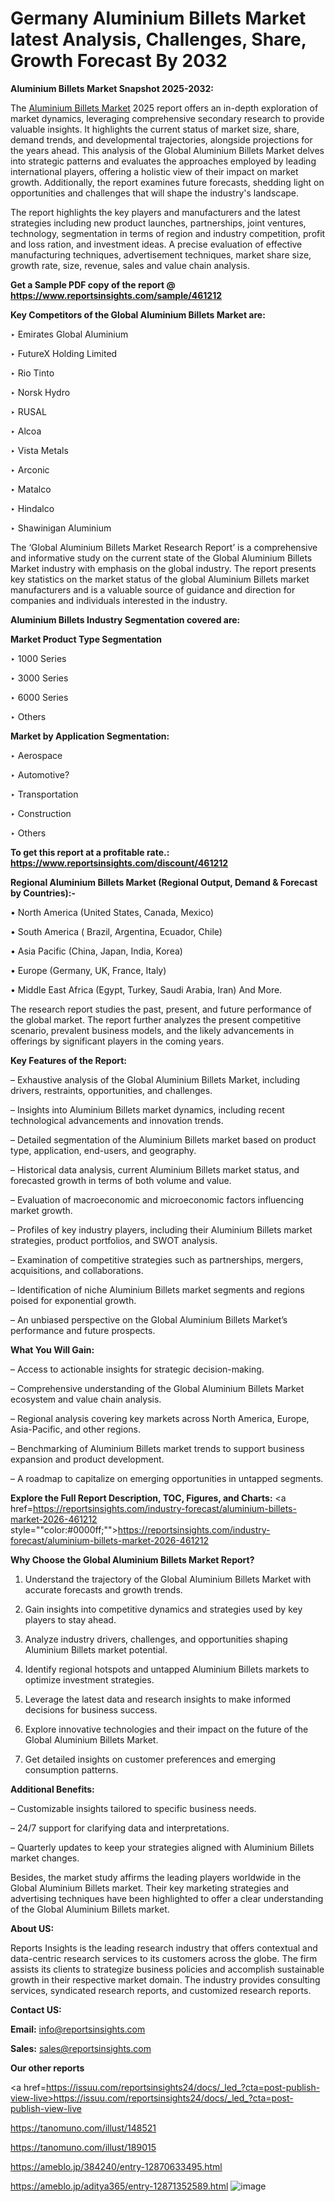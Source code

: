 # Germany Aluminium Billets Market latest Analysis, Challenges, Share, Growth Forecast By 2032

<strong>Aluminium Billets Market Snapshot 2025-2032:</strong>

The <a href=https://www.reportsinsights.com/sample/461212>Aluminium Billets Market</a> 2025 report offers an in-depth exploration of market dynamics, leveraging comprehensive secondary research to provide valuable insights. It highlights the current status of market size, share, demand trends, and developmental trajectories, alongside projections for the years ahead. This analysis of the Global Aluminium Billets Market delves into strategic patterns and evaluates the approaches employed by leading international players, offering a holistic view of their impact on market growth. Additionally, the report examines future forecasts, shedding light on opportunities and challenges that will shape the industry's landscape.

The report highlights the key players and manufacturers and the latest strategies including new product launches, partnerships, joint ventures, technology, segmentation in terms of region and industry competition, profit and loss ration, and investment ideas. A precise evaluation of effective manufacturing techniques, advertisement techniques, market share size, growth rate, size, revenue, sales and value chain analysis.

<strong>Get a Sample PDF copy of the report @ <a href=https://www.reportsinsights.com/sample/461212 style=color:#0000ff;>https://www.reportsinsights.com/sample/461212</a></strong>

<strong>Key Competitors of the Global Aluminium Billets Market are:</strong>

‣ Emirates Global Aluminium

‣ FutureX Holding Limited

‣ Rio Tinto

‣ Norsk Hydro

‣ RUSAL

‣ Alcoa

‣ Vista Metals

‣ Arconic

‣ Matalco

‣ Hindalco

‣ Shawinigan Aluminium

The ‘Global Aluminium Billets Market Research Report’ is a comprehensive and informative study on the current state of the Global Aluminium Billets Market industry with emphasis on the global industry. The report presents key statistics on the market status of the global Aluminium Billets market manufacturers and is a valuable source of guidance and direction for companies and individuals interested in the industry.

<strong>Aluminium Billets Industry Segmentation covered are:</strong>

<strong>Market Product Type Segmentation</strong>

‣ 1000 Series

‣ 3000 Series

‣ 6000 Series

‣ Others

<strong>Market by Application Segmentation:</strong>

‣ Aerospace

‣ Automotive?

‣ Transportation

‣ Construction

‣ Others

<strong>To get this report at a profitable rate.: <a href=https://www.reportsinsights.com/discount/461212 style=color:#0000ff;>https://www.reportsinsights.com/discount/461212</a></strong>

<strong>Regional Aluminium Billets Market (Regional Output, Demand &amp; Forecast by Countries):-</strong>

• North America (United States, Canada, Mexico)

• South America ( Brazil, Argentina, Ecuador, Chile)

• Asia Pacific (China, Japan, India, Korea)

• Europe (Germany, UK, France, Italy)

• Middle East Africa (Egypt, Turkey, Saudi Arabia, Iran) And More.

The research report studies the past, present, and future performance of the global market. The report further analyzes the present competitive scenario, prevalent business models, and the likely advancements in offerings by significant players in the coming years.

<strong>Key Features of the Report:</strong>

– Exhaustive analysis of the Global Aluminium Billets Market, including drivers, restraints, opportunities, and challenges.

– Insights into Aluminium Billets market dynamics, including recent technological advancements and innovation trends.

– Detailed segmentation of the Aluminium Billets market based on product type, application, end-users, and geography.

– Historical data analysis, current Aluminium Billets market status, and forecasted growth in terms of both volume and value.

– Evaluation of macroeconomic and microeconomic factors influencing market growth.

– Profiles of key industry players, including their Aluminium Billets market strategies, product portfolios, and SWOT analysis.

– Examination of competitive strategies such as partnerships, mergers, acquisitions, and collaborations.

– Identification of niche Aluminium Billets market segments and regions poised for exponential growth.

– An unbiased perspective on the Global Aluminium Billets Market’s performance and future prospects.

<strong>What You Will Gain:</strong>

– Access to actionable insights for strategic decision-making.

– Comprehensive understanding of the Global Aluminium Billets Market ecosystem and value chain analysis.

– Regional analysis covering key markets across North America, Europe, Asia-Pacific, and other regions.

– Benchmarking of Aluminium Billets market trends to support business expansion and product development.

– A roadmap to capitalize on emerging opportunities in untapped segments.

<strong>Explore the Full Report Description, TOC, Figures, and Charts:</strong>
<a href=https://reportsinsights.com/industry-forecast/aluminium-billets-market-2026-461212 style=""color:#0000ff;"">https://reportsinsights.com/industry-forecast/aluminium-billets-market-2026-461212</a>

<strong>Why Choose the Global Aluminium Billets Market Report?</strong>

1. Understand the trajectory of the Global Aluminium Billets Market with accurate forecasts and growth trends.

2. Gain insights into competitive dynamics and strategies used by key players to stay ahead.

3. Analyze industry drivers, challenges, and opportunities shaping Aluminium Billets market potential.

4. Identify regional hotspots and untapped Aluminium Billets markets to optimize investment strategies.

5. Leverage the latest data and research insights to make informed decisions for business success.

6. Explore innovative technologies and their impact on the future of the Global Aluminium Billets Market.

7. Get detailed insights on customer preferences and emerging consumption patterns.

<strong>Additional Benefits:</strong>

– Customizable insights tailored to specific business needs.

– 24/7 support for clarifying data and interpretations.

– Quarterly updates to keep your strategies aligned with Aluminium Billets market changes.

Besides, the market study affirms the leading players worldwide in the Global Aluminium Billets market. Their key marketing strategies and advertising techniques have been highlighted to offer a clear understanding of the Global Aluminium Billets market.

<strong><strong>About US</strong>:</strong>

Reports Insights is the leading research industry that offers contextual and data-centric research services to its customers across the globe. The firm assists its clients to strategize business policies and accomplish sustainable growth in their respective market domain. The industry provides consulting services, syndicated research reports, and customized research reports.

<strong>Contact US:</strong>

<p class=><b>Email:</b> <a href=mailto:info@reportsinsights.com>info@reportsinsights.com</a></p>
<p class=><b>Sales:</b> <a href=mailto:sales@reportsinsights.com>sales@reportsinsights.com</a></p>

<strong>Our other reports</strong>

<a href=https://issuu.com/reportsinsights24/docs/_led_?cta=post-publish-view-live>https://issuu.com/reportsinsights24/docs/_led_?cta=post-publish-view-live</a>

<a href=https://tanomuno.com/illust/148521>https://tanomuno.com/illust/148521</a>

<a href=https://tanomuno.com/illust/189015>https://tanomuno.com/illust/189015</a>

<a href=https://ameblo.jp/384240/entry-12870633495.html>https://ameblo.jp/384240/entry-12870633495.html</a>

<a href=https://ameblo.jp/aditya365/entry-12871352589.html>https://ameblo.jp/aditya365/entry-12871352589.html</a>
![image](https://github.com/user-attachments/assets/30fcfe44-0696-4b2b-b3ee-783d7c62a3cc)
